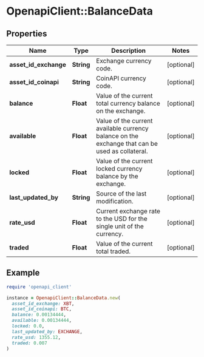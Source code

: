 # OpenapiClient::BalanceData

## Properties

| Name | Type | Description | Notes |
| ---- | ---- | ----------- | ----- |
| **asset_id_exchange** | **String** | Exchange currency code. | [optional] |
| **asset_id_coinapi** | **String** | CoinAPI currency code. | [optional] |
| **balance** | **Float** | Value of the current total currency balance on the exchange. | [optional] |
| **available** | **Float** | Value of the current available currency balance on the exchange that can be used as collateral. | [optional] |
| **locked** | **Float** | Value of the current locked currency balance by the exchange. | [optional] |
| **last_updated_by** | **String** | Source of the last modification.  | [optional] |
| **rate_usd** | **Float** | Current exchange rate to the USD for the single unit of the currency.  | [optional] |
| **traded** | **Float** | Value of the current total traded. | [optional] |

## Example

```ruby
require 'openapi_client'

instance = OpenapiClient::BalanceData.new(
  asset_id_exchange: XBT,
  asset_id_coinapi: BTC,
  balance: 0.00134444,
  available: 0.00134444,
  locked: 0.0,
  last_updated_by: EXCHANGE,
  rate_usd: 1355.12,
  traded: 0.007
)
```

